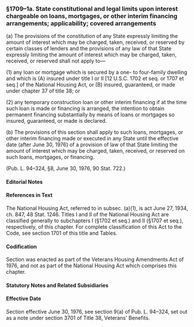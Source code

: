 ### §1709–1a. State constitutional and legal limits upon interest chargeable on loans, mortgages, or other interim financing arrangements; applicability; covered arrangements ###

(a) The provisions of the constitution of any State expressly limiting the amount of interest which may be charged, taken, received, or reserved by certain classes of lenders and the provisions of any law of that State expressly limiting the amount of interest which may be charged, taken, received, or reserved shall not apply to—

(1) any loan or mortgage which is secured by a one- to four-family dwelling and which is (A) insured under title I or II [12 U.S.C. 1702 et seq. or 1707 et seq.] of the National Housing Act, or (B) insured, guaranteed, or made under chapter 37 of title 38; or

(2) any temporary construction loan or other interim financing if at the time such loan is made or financing is arranged, the intention to obtain permanent financing substantially by means of loans or mortgages so insured, guaranteed, or made is declared.

(b) The provisions of this section shall apply to such loans, mortgages, or other interim financing made or executed in any State until the effective date (after June 30, 1976) of a provision of law of that State limiting the amount of interest which may be charged, taken, received, or reserved on such loans, mortgages, or financing.

(Pub. L. 94–324, §8, June 30, 1976, 90 Stat. 722.)

#### **Editorial Notes** ####

#### References in Text ####

The National Housing Act, referred to in subsec. (a)(1), is act June 27, 1934, ch. 847, 48 Stat. 1246. Titles I and II of the National Housing Act are classified generally to subchapters I (§1702 et seq.) and II (§1707 et seq.), respectively, of this chapter. For complete classification of this Act to the Code, see section 1701 of this title and Tables.

#### Codification ####

Section was enacted as part of the Veterans Housing Amendments Act of 1976, and not as part of the National Housing Act which comprises this chapter.

#### **Statutory Notes and Related Subsidiaries** ####

#### Effective Date ####

Section effective June 30, 1976, see section 9(a) of Pub. L. 94–324, set out as a note under section 3701 of Title 38, Veterans' Benefits.